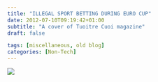 ```yaml
---
title: "ILLEGAL SPORT BETTING DURING EURO CUP"
date: 2012-07-10T09:19:42+01:00
subtitle: "A cover of Tuoitre Cuoi magazine"
draft: false

tags: [miscellaneous, old blog]
categories: [Non-Tech]
---
```


![](https://huynt.files.wordpress.com/2012/07/ttc_illegal_sport_betting_in_vn.jpg)